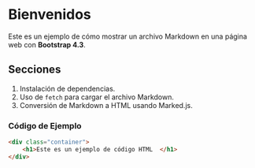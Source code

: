 # Bienvenidos

Este es un ejemplo de cómo mostrar un archivo Markdown en una página web con **Bootstrap 4.3**.

## Secciones

1. Instalación de dependencias.
2. Uso de `fetch` para cargar el archivo Markdown.
3. Conversión de Markdown a HTML usando Marked.js.

### Código de Ejemplo

```html
<div class="container">
    <h1>Este es un ejemplo de código HTML  </h1>
</div>
